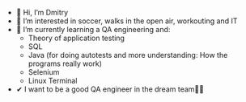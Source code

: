- 👋 Hi, I’m Dmitry
- 👀 I’m interested in soccer, walks in the open air, workouting and IT
- 🌱 I’m currently learning a QA engineering and:
  - Theory of application testing
  - SQL
  - Java (for doing autotests and more understanding: How the programs really work)
  - Selenium
  - Linux Terminal
- ✔ I want to be a good QA engineer in the dream team🐱‍👤

<!---
DmitryVS-git/DmitryVS-git is a ✨ special ✨ repository because its `README.md` (this file) appears on your GitHub profile.
You can click the Preview link to take a look at your changes.
--->

